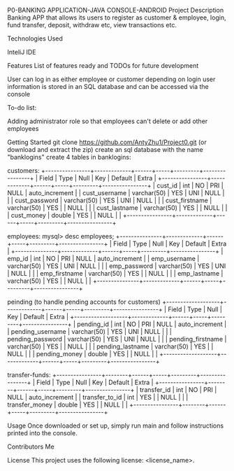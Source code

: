 P0-BANKING APPLICATION-JAVA CONSOLE-ANDROID
Project Description
Banking APP that allows its users to register as customer & employee, login, fund transfer, deposit, withdraw etc, view transactions etc.


Technologies Used

InteliJ IDE

Features
List of features ready and TODOs for future development

User can log in as either employee or customer depending on login
user information is stored in an SQL database and can be accessed via the console

To-do list:

Adding administrator role so that employees can't delete or add other employees

Getting Started
git clone https://github.com/AntyZhu1/Project0.git
(or download and extract the zip)
create an sql database with the name "banklogins"
create 4 tables in banklogins:

customers:
+----------------+-------------+------+-----+---------+----------------+
| Field          | Type        | Null | Key | Default | Extra          |
+----------------+-------------+------+-----+---------+----------------+
| cust_id        | int         | NO   | PRI | NULL    | auto_increment |
| cust_username  | varchar(50) | YES  | UNI | NULL    |                |
| cust_password  | varchar(50) | YES  | UNI | NULL    |                |
| cust_firstname | varchar(50) | YES  |     | NULL    |                |
| cust_lastname  | varchar(50) | YES  |     | NULL    |                |
| cust_money     | double      | YES  |     | NULL    |                |
+----------------+-------------+------+-----+---------+----------------+

employees:
mysql> desc employees;
+---------------+-------------+------+-----+---------+----------------+
| Field         | Type        | Null | Key | Default | Extra          |
+---------------+-------------+------+-----+---------+----------------+
| emp_id        | int         | NO   | PRI | NULL    | auto_increment |
| emp_username  | varchar(50) | YES  | UNI | NULL    |                |
| emp_password  | varchar(50) | YES  | UNI | NULL    |                |
| emp_firstname | varchar(50) | YES  |     | NULL    |                |
| emp_lastname  | varchar(50) | YES  |     | NULL    |                |
+---------------+-------------+------+-----+---------+----------------+

peinding (to handle pending accounts for customers)
+-------------------+-------------+------+-----+---------+----------------+
| Field             | Type        | Null | Key | Default | Extra          |
+-------------------+-------------+------+-----+---------+----------------+
| pending_id        | int         | NO   | PRI | NULL    | auto_increment |
| pending_username  | varchar(50) | YES  | UNI | NULL    |                |
| pending_password  | varchar(50) | YES  | UNI | NULL    |                |
| pending_firstname | varchar(50) | YES  |     | NULL    |                |
| pending_lastname  | varchar(50) | YES  |     | NULL    |                |
| pending_money     | double      | YES  |     | NULL    |                |
+-------------------+-------------+------+-----+---------+----------------+

transfer-funds:
+----------------+--------+------+-----+---------+----------------+
| Field          | Type   | Null | Key | Default | Extra          |
+----------------+--------+------+-----+---------+----------------+
| transfer_id    | int    | NO   | PRI | NULL    | auto_increment |
| transfer_to_id | int    | YES  |     | NULL    |                |
| transfer_money | double | YES  |     | NULL    |                |
+----------------+--------+------+-----+---------+----------------+


Usage
Once downloaded or set up, simply run main and follow instructions printed into the console.

Contributors
Me

License
This project uses the following license: <license_name>.
